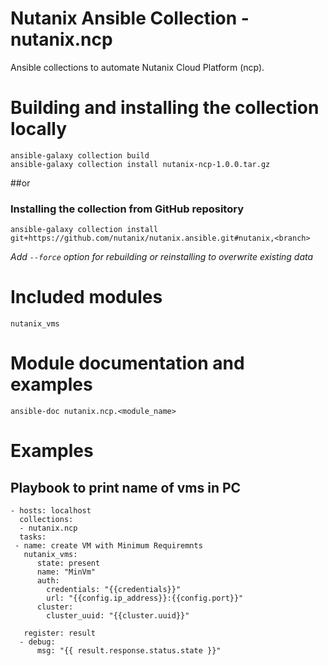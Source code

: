 # Nutanix Ansible Collection - nutanix.ncp
Ansible collections to automate Nutanix Cloud Platform (ncp).

# Building and installing the collection locally
```
ansible-galaxy collection build
ansible-galaxy collection install nutanix-ncp-1.0.0.tar.gz
```

##or

### Installing the collection from GitHub repository
```
ansible-galaxy collection install git+https://github.com/nutanix/nutanix.ansible.git#nutanix,<branch>
```
_Add `--force` option for rebuilding or reinstalling to overwrite existing data_

# Included modules
```
nutanix_vms
```



# Module documentation and examples
```
ansible-doc nutanix.ncp.<module_name>
```

# Examples
## Playbook to print name of vms in PC
```
- hosts: localhost
  collections:
  - nutanix.ncp
  tasks:
 - name: create VM with Minimum Requiremnts
   nutanix_vms:
      state: present
      name: "MinVm"
      auth:
        credentials: "{{credentials}}"
        url: "{{config.ip_address}}:{{config.port}}"
      cluster:
        cluster_uuid: "{{cluster.uuid}}"
      
   register: result
  - debug:
      msg: "{{ result.response.status.state }}"
```